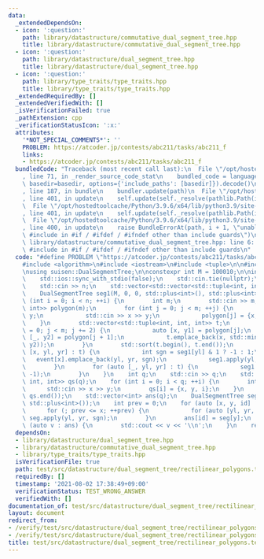 ```yaml
---
data:
  _extendedDependsOn:
  - icon: ':question:'
    path: library/datastructure/commutative_dual_segment_tree.hpp
    title: library/datastructure/commutative_dual_segment_tree.hpp
  - icon: ':question:'
    path: library/datastructure/dual_segment_tree.hpp
    title: library/datastructure/dual_segment_tree.hpp
  - icon: ':question:'
    path: library/type_traits/type_traits.hpp
    title: library/type_traits/type_traits.hpp
  _extendedRequiredBy: []
  _extendedVerifiedWith: []
  _isVerificationFailed: true
  _pathExtension: cpp
  _verificationStatusIcon: ':x:'
  attributes:
    '*NOT_SPECIAL_COMMENTS*': ''
    PROBLEM: https://atcoder.jp/contests/abc211/tasks/abc211_f
    links:
    - https://atcoder.jp/contests/abc211/tasks/abc211_f
  bundledCode: "Traceback (most recent call last):\n  File \"/opt/hostedtoolcache/Python/3.9.6/x64/lib/python3.9/site-packages/onlinejudge_verify/documentation/build.py\"\
    , line 71, in _render_source_code_stat\n    bundled_code = language.bundle(stat.path,\
    \ basedir=basedir, options={'include_paths': [basedir]}).decode()\n  File \"/opt/hostedtoolcache/Python/3.9.6/x64/lib/python3.9/site-packages/onlinejudge_verify/languages/cplusplus.py\"\
    , line 187, in bundle\n    bundler.update(path)\n  File \"/opt/hostedtoolcache/Python/3.9.6/x64/lib/python3.9/site-packages/onlinejudge_verify/languages/cplusplus_bundle.py\"\
    , line 401, in update\n    self.update(self._resolve(pathlib.Path(included), included_from=path))\n\
    \  File \"/opt/hostedtoolcache/Python/3.9.6/x64/lib/python3.9/site-packages/onlinejudge_verify/languages/cplusplus_bundle.py\"\
    , line 401, in update\n    self.update(self._resolve(pathlib.Path(included), included_from=path))\n\
    \  File \"/opt/hostedtoolcache/Python/3.9.6/x64/lib/python3.9/site-packages/onlinejudge_verify/languages/cplusplus_bundle.py\"\
    , line 400, in update\n    raise BundleErrorAt(path, i + 1, \"unable to process\
    \ #include in #if / #ifdef / #ifndef other than include guards\")\nonlinejudge_verify.languages.cplusplus_bundle.BundleErrorAt:\
    \ library/datastructure/commutative_dual_segment_tree.hpp: line 6: unable to process\
    \ #include in #if / #ifdef / #ifndef other than include guards\n"
  code: "#define PROBLEM \"https://atcoder.jp/contests/abc211/tasks/abc211_f\"\n\n\
    #include <algorithm>\n#include <iostream>\n#include <tuple>\n\n#include \"library/datastructure/dual_segment_tree.hpp\"\
    \nusing suisen::DualSegmentTree;\n\nconstexpr int M = 100010;\n\nint main() {\n\
    \    std::ios::sync_with_stdio(false);\n    std::cin.tie(nullptr);\n    int n;\n\
    \    std::cin >> n;\n    std::vector<std::vector<std::tuple<int, int, int>>> event(M);\n\
    \    DualSegmentTree seg1(M, 0, 0, std::plus<int>(), std::plus<int>());\n    for\
    \ (int i = 0; i < n; ++i) {\n        int m;\n        std::cin >> m;\n        std::vector<std::pair<int,\
    \ int>> polygon(m);\n        for (int j = 0; j < m; ++j) {\n            int x,\
    \ y;\n            std::cin >> x >> y;\n            polygon[j] = {x, y};\n    \
    \    }\n        std::vector<std::tuple<int, int, int>> t;\n        for (int j\
    \ = 0; j < m; j += 2) {\n            auto [x, y1] = polygon[j];\n            auto\
    \ [_, y2] = polygon[j + 1];\n            t.emplace_back(x, std::min(y1, y2), std::max(y1,\
    \ y2));\n        }\n        std::sort(t.begin(), t.end());\n        for (auto\
    \ [x, yl, yr] : t) {\n            int sgn = seg1[yl] & 1 ? -1 : 1;\n         \
    \   event[x].emplace_back(yl, yr, sgn);\n            seg1.apply(yl, yr, 1);\n\
    \        }\n        for (auto [_, yl, yr] : t) {\n            seg1.apply(yl, yr,\
    \ -1);\n        }\n    }\n    int q;\n    std::cin >> q;\n    std::vector<std::tuple<int,\
    \ int, int>> qs(q);\n    for (int i = 0; i < q; ++i) {\n        int x, y;\n  \
    \      std::cin >> x >> y;\n        qs[i] = {x, y, i};\n    }\n    std::sort(qs.begin(),\
    \ qs.end());\n    std::vector<int> ans(q);\n    DualSegmentTree seg(M, 0, 0, std::plus<int>(),\
    \ std::plus<int>());\n    int prev = 0;\n    for (auto [x, y, id] : qs) {\n  \
    \      for (; prev <= x; ++prev) {\n            for (auto [yl, yr, sgn] : event[prev])\
    \ seg.apply(yl, yr, sgn);\n        }\n        ans[id] = seg[y];\n    }\n    for\
    \ (auto v : ans) {\n        std::cout << v << '\\n';\n    }\n    return 0;\n}"
  dependsOn:
  - library/datastructure/dual_segment_tree.hpp
  - library/datastructure/commutative_dual_segment_tree.hpp
  - library/type_traits/type_traits.hpp
  isVerificationFile: true
  path: test/src/datastructure/dual_segment_tree/rectilinear_polygons.test.cpp
  requiredBy: []
  timestamp: '2021-08-02 17:38:49+09:00'
  verificationStatus: TEST_WRONG_ANSWER
  verifiedWith: []
documentation_of: test/src/datastructure/dual_segment_tree/rectilinear_polygons.test.cpp
layout: document
redirect_from:
- /verify/test/src/datastructure/dual_segment_tree/rectilinear_polygons.test.cpp
- /verify/test/src/datastructure/dual_segment_tree/rectilinear_polygons.test.cpp.html
title: test/src/datastructure/dual_segment_tree/rectilinear_polygons.test.cpp
---
```

